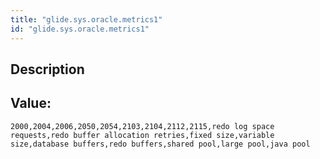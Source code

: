 ```yaml
---
title: "glide.sys.oracle.metrics1"
id: "glide.sys.oracle.metrics1"
---
```

## Description



## Value: 
```
2000,2004,2006,2050,2054,2103,2104,2112,2115,redo log space requests,redo buffer allocation retries,fixed size,variable size,database buffers,redo buffers,shared pool,large pool,java pool
```
